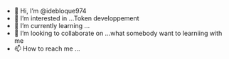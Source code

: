 - 👋 Hi, I’m @idebloque974
- 👀 I’m interested in ...Token developpement
- 🌱 I’m currently learning ...
- 💞️ I’m looking to collaborate on ...what somebody want to learniing with me
- 📫 How to reach me ...

<!---
idebloque974/idebloque974 is a ✨ special ✨ repository because its `README.md` (this file) appears on your GitHub profile.
You can click the Preview link to take a look at your changes.
--->
